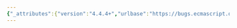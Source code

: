 ```yaml
---
{"_attributes":{"version":"4.4.4+","urlbase":"https://bugs.ecmascript.org/","maintainer":"dherman@mozilla.com"},"bug":{"bug_id":4283,"creation_ts":"2015-04-16 10:38:00 -0700","short_desc":"13.3.1 Date.prototype.toLocaleString: Missing ReturnIfAbrupt; Unnecessary steps","delta_ts":"2015-04-16 20:44:22 -0700","product":"Internationalization - ECMA-402","component":"Specification","version":"Edition 2.0 drafts","rep_platform":"All","op_sys":"All","bug_status":"RESOLVED","resolution":"FIXED","priority":"Normal","bug_severity":"normal","everconfirmed":true,"reporter":{"uid":"andrebargull","name":"André Bargull"},"assigned_to":{"uid":"waldron.rick","name":"Rick Waldron"},"cc":"waldron.rick","long_desc":[{"commentid":14195,"comment_count":0,"who":{"uid":"andrebargull","name":"André Bargull"},"bug_when":"2015-04-16 10:38:29 -0700","thetext":"13.3.1 Date.prototype.toLocaleString ([locales [, options ]])\n\nMissing ReturnIfAbrupt after `thisTimeValue` in step 1.\n\n\"then\" in step 2 should be elided:\n> 2. If x is NaN, return \"Invalid Date\".\n\nMissing ReturnIfAbrupt after ToDateTimeOptions in step 3.\n\nSteps 6-8 can be merged:\n> 6. Return FormatDateTime(dateFormat, x)."},{"commentid":14222,"comment_count":1,"who":{"uid":"waldron.rick","name":"Rick Waldron"},"bug_when":"2015-04-16 12:41:37 -0700","thetext":"> Missing ReturnIfAbrupt after `thisTimeValue` in step 1.\n\nFixed.\n\n> \"then\" in step 2 should be elided:\n> 2. If x is NaN, return \"Invalid Date\".\n\nFixed.\n\n> Missing ReturnIfAbrupt after ToDateTimeOptions in step 3.\n\nFixed. \n\nSteps 6-8 can be merged:\n> 6. Return FormatDateTime(dateFormat, x).\n\nFixed."}]}}
---
```

